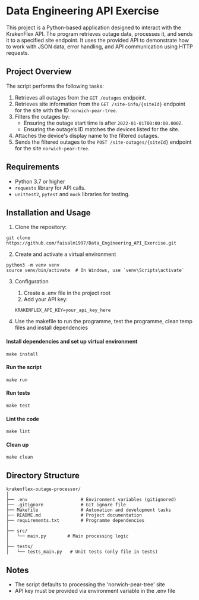 # Data Engineering API Exercise

This project is a Python-based application designed to interact with the KrakenFlex API. The program retrieves outage data, processes it, and sends it to a specified site endpoint. It uses the provided API to demonstrate how to work with JSON data, error handling, and API communication using HTTP requests.

## Project Overview

The script performs the following tasks:

1. Retrieves all outages from the `GET /outages` endpoint.
2. Retrieves site information from the `GET /site-info/{siteId}` endpoint for the site with the ID `norwich-pear-tree`.
3. Filters the outages by:
   - Ensuring the outage start time is after `2022-01-01T00:00:00.000Z`.
   - Ensuring the outage’s ID matches the devices listed for the site.
4. Attaches the device's display name to the filtered outages.
5. Sends the filtered outages to the `POST /site-outages/{siteId}` endpoint for the site `norwich-pear-tree`.

## Requirements

- Python 3.7 or higher
- `requests` library for API calls.
- `unittest2`, `pytest` and `mock` libraries for testing.

## Installation and Usage

1. Clone the repository:

```
git clone https://github.com/faisalm1997/Data_Engineering_API_Exercise.git
```

2. Create and activate a virtual environment

```
python3 -m venv venv
source venv/bin/activate  # On Windows, use `venv\Scripts\activate`
```

3. Configuration 

	1. Create a .env file in the project root
	2. Add your API key:
	```
	KRAKENFLEX_API_KEY=your_api_key_here
	```

4. Use the makefile to run the programme, test the programme, clean temp files and install dependencies

#### Install dependencies and set up virtual environment
```make install```

#### Run the script
```make run```

#### Run tests
```make test```

#### Lint the code
```make lint```

#### Clean up
```make clean```

## Directory Structure 
```
krakenflex-outage-processor/
│
├── .env                    # Environment variables (gitignored)
├── .gitignore              # Git ignore file
├── Makefile                # Automation and development tasks
├── README.md               # Project documentation
├── requirements.txt        # Programme dependencies
│
├── src/
│   └── main.py        # Main processing logic
│
├── tests/
│   └── tests_main.py   # Unit tests (only file in tests)
```

## Notes

- The script defaults to processing the 'norwich-pear-tree' site
- API key must be provided via environment variable in the .env file